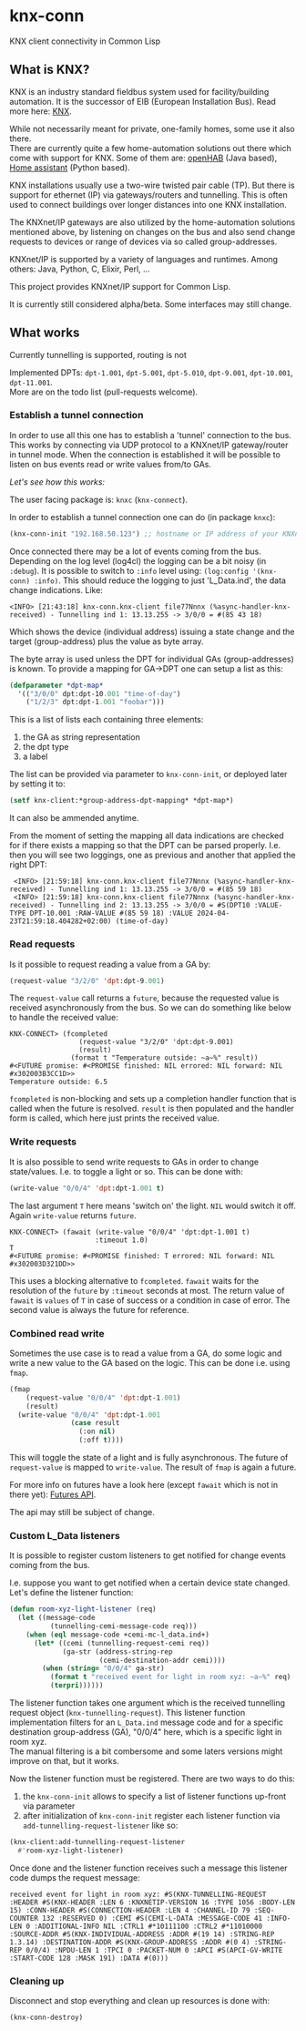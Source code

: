 # knx-conn
KNX client connectivity in Common Lisp

## What is KNX?

KNX is an industry standard fieldbus system used for facility/building automation. It is the successor of EIB (European Installation Bus). Read more here: [KNX](https://en.wikipedia.org/wiki/KNX).

While not necessarily meant for private, one-family homes, some use it also there.  
There are currently quite a few home-automation solutions out there which come with support for KNX. Some of them are: [openHAB](https://www.openhab.org/) (Java based), [Home assistant](https://www.home-assistant.io/) (Python based).

KNX installations usually use a two-wire twisted pair cable (TP). But there is support for ethernet (IP) via gateways/routers and tunnelling. This is often used to connect buildings over longer distances into one KNX installation.

The KNXnet/IP gateways are also utilized by the home-automation solutions mentioned above, by listening on changes on the bus and also send change requests to devices or range of devices via so called group-addresses.

KNXnet/IP is supported by a variety of languages and runtimes. Among others: Java, Python, C, Elixir, Perl, ...

This project provides KNXnet/IP support for Common Lisp.

It is currently still considered alpha/beta. Some interfaces may still change.

## What works

Currently tunnelling is supported, routing is not

Implemented DPTs: `dpt-1.001`, `dpt-5.001`, `dpt-5.010`, `dpt-9.001`, `dpt-10.001`, `dpt-11.001`.  
More are on the todo list (pull-requests welcome).

### Establish a tunnel connection

In order to use all this one has to establish a 'tunnel' connection to the bus. This works by connecting via UDP protocol to a KNXnet/IP gateway/router in tunnel mode. When the connection is established it will be possible to listen on bus events read or write values from/to GAs.

*Let's see how this works:*

The user facing package is: `knxc` (`knx-connect`).

In order to establish a tunnel connection one can do (in package `knxc`):

```lisp
(knx-conn-init "192.168.50.123") ;; hostname or IP address of your KNXnet router/interface
```

Once connected there may be a lot of events coming from the bus. Depending on the log level (log4cl) the logging can be a bit noisy (in `:debug`). It is possible to switch to `:info` level using: `(log:config '(knx-conn) :info)`. This should reduce the logging to just 'L_Data.ind', the data change indications. Like:

```
<INFO> [21:43:18] knx-conn.knx-client file77Nnnx (%async-handler-knx-received) - Tunnelling ind 1: 13.13.255 -> 3/0/0 = #(85 43 18)
```

Which shows the device (individual address) issuing a state change and the target (group-address) plus the value as byte array.

The byte array is used unless the DPT for individual GAs (group-addresses) is known. To provide a mapping for GA->DPT one can setup a list as this:

```lisp
(defparameter *dpt-map*
  '(("3/0/0" dpt:dpt-10.001 "time-of-day")
    ("1/2/3" dpt:dpt-1.001 "foobar")))
```

This is a list of lists each containing three elements:

1. the GA as string representation
2. the dpt type
3. a label

The list can be provided via parameter to `knx-conn-init`, or deployed later by setting it to:

```lisp
(setf knx-client:*group-address-dpt-mapping* *dpt-map*)
```

It can also be ammended anytime.

From the moment of setting the mapping all data indications are checked for if there exists a mapping so that the DPT can be parsed properly. I.e. then you will see two loggings, one as previous and another that applied the right DPT:

```
 <INFO> [21:59:18] knx-conn.knx-client file77Nnnx (%async-handler-knx-received) - Tunnelling ind 1: 13.13.255 -> 3/0/0 = #(85 59 18)
 <INFO> [21:59:18] knx-conn.knx-client file77Nnnx (%async-handler-knx-received) - Tunnelling ind 2: 13.13.255 -> 3/0/0 = #S(DPT10 :VALUE-TYPE DPT-10.001 :RAW-VALUE #(85 59 18) :VALUE 2024-04-23T21:59:18.404282+02:00) (time-of-day)
```

### Read requests

Is it possible to request reading a value from a GA by:

```lisp
(request-value "3/2/0" 'dpt:dpt-9.001)
```

The `request-value` call returns a `future`, because the requested value is received asynchronously from the bus. So we can do something like below to handle the received value:

```
KNX-CONNECT> (fcompleted 
                 (request-value "3/2/0" 'dpt:dpt-9.001)
                 (result)
               (format t "Temperature outside: ~a~%" result))
#<FUTURE promise: #<PROMISE finished: NIL errored: NIL forward: NIL #x302003B3CC1D>>
Temperature outside: 6.5
```

`fcompleted` is non-blocking and sets up a completion handler function that is called when the future is resolved. `result` is then populated and the handler form is called, which here just prints the received value.
 
### Write requests

It is also possible to send write requests to GAs in order to change state/values. I.e. to toggle a light or so. This can be done with:

```lisp
(write-value "0/0/4" 'dpt:dpt-1.001 t)
```

The last argument `T` here means 'switch on' the light. `NIL` would switch it off.  
Again `write-value` returns `future`.

```
KNX-CONNECT> (fawait (write-value "0/0/4" 'dpt:dpt-1.001 t)
                     :timeout 1.0)
T
#<FUTURE promise: #<PROMISE finished: T errored: NIL forward: NIL #x302003D321DD>>
```

This uses a blocking alternative to `fcompleted`. `fawait` waits for the resolution of the `future` by `:timeout` seconds at most. The return value of `fawait` is `values` of `T` in case of success or a condition in case of error. The second value is always the future for reference.

### Combined read write

Sometimes the use case is to read a value from a GA, do some logic and write a new value to the GA based on the logic. This can be done i.e. using `fmap`.

```lisp
(fmap 
    (request-value "0/0/4" 'dpt:dpt-1.001)
    (result)
  (write-value "0/0/4" 'dpt:dpt-1.001 
               (case result
                 (:on nil)
                 (:off t))))
```

This will toggle the state of a light and is fully asynchronous. The future of `request-value` is mapped to `write-value`. The result of `fmap` is again a future.

For more info on futures have a look here (except `fawait` which is not in there yet): [Futures API](https://mdbergmann.github.io/cl-gserver/index.html#SENTO.FUTURE:@FUTURE%20MGL-PAX:SECTION).

The api may still be subject of change.

### Custom L_Data listeners

It is possible to register custom listeners to get notified for change events coming from the bus.

I.e. suppose you want to get notified when a certain device state changed. Let's define the listener function:

```lisp
(defun room-xyz-light-listener (req)
  (let ((message-code
          (tunnelling-cemi-message-code req)))
    (when (eql message-code +cemi-mc-l_data.ind+)
      (let* ((cemi (tunnelling-request-cemi req))
             (ga-str (address-string-rep 
                      (cemi-destination-addr cemi))))
        (when (string= "0/0/4" ga-str)
          (format t "received event for light in room xyz: ~a~%" req)
          (terpri))))))
```

The listener function takes one argument which is the received tunnelling request object (`knx-tunnelling-request`). This listener function implementation filters for an `L_Data.ind` message code and for a specific destination group-address (GA), "0/0/4" here, which is a specific light in room xyz.  
The manual filtering is a bit combersome and some laters versions might improve on that, but it works.

Now the listener function must be registered. There are two ways to do this:

1. the `knx-conn-init` allows to specify a list of listener functions up-front via parameter
2. after initialization of `knx-conn-init` register each listener function via `add-tunnelling-request-listener` like so:

```lisp
(knx-client:add-tunnelling-request-listener
  #'room-xyz-light-listener)
```

Once done and the listener function receives such a message this listener code dumps the request message:

```
received event for light in room xyz: #S(KNX-TUNNELLING-REQUEST :HEADER #S(KNX-HEADER :LEN 6 :KNXNETIP-VERSION 16 :TYPE 1056 :BODY-LEN 15) :CONN-HEADER #S(CONNECTION-HEADER :LEN 4 :CHANNEL-ID 79 :SEQ-COUNTER 132 :RESERVED 0) :CEMI #S(CEMI-L-DATA :MESSAGE-CODE 41 :INFO-LEN 0 :ADDITIONAL-INFO NIL :CTRL1 #*10111100 :CTRL2 #*11010000 :SOURCE-ADDR #S(KNX-INDIVIDUAL-ADDRESS :ADDR #(19 14) :STRING-REP 1.3.14) :DESTINATION-ADDR #S(KNX-GROUP-ADDRESS :ADDR #(0 4) :STRING-REP 0/0/4) :NPDU-LEN 1 :TPCI 0 :PACKET-NUM 0 :APCI #S(APCI-GV-WRITE :START-CODE 128 :MASK 191) :DATA #(0)))
```


### Cleaning up

Disconnect and stop everything and clean up resources is done with:

```
(knx-conn-destroy)
```

